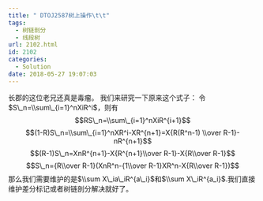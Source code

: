 ```yaml
---
title: " DTOJ2587树上操作\t\t"
tags:
  - 树链剖分
  - 线段树
url: 2102.html
id: 2102
categories:
  - Solution
date: 2018-05-27 19:07:03
---
```


长郡的这位老兄还真是毒瘤。 我们来研究一下原来这个式子： 令$S\_n=\\sum\_{i=1}^nXiR^i$，则有 $$RS\_n=\\sum\_{i=1}^nXiR^{i+1}$$ $$(1-R)S\_n=\\sum\_{i=1}^nXR^i-XR^{n+1}=X{R(R^n-1) \\over R-1}-nR^{n+1}$$ $$(R-1)S\_n=XnR^{n+1}-X{R^{n+1}\\over R-1}-X{R\\over R-1}$$ $$S\_n={R\\over R-1}(XnR^n-{1\\over R-1}XR^n-X{R\\over R-1})$$ 那么我们需要维护的是$\\sum X\_ia\_iR^{a\_i}$和$\\sum X\_iR^{a_i}$.我们直接维护差分标记或者树链剖分解决就好了。